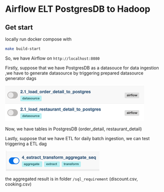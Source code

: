 # Airflow ELT PostgresDB to Hadoop

## Get start

locally run docker compose with
```bash
make build-start
```

So, we have Airflow on `http://localhost:8080`

Firstly, suppose that we have PostgresDB as a datasouce for data ingestion ,we have to generate datasource by triggering prepared datasource generator dags

![datasource generator](docs/images/datasource_dags.png "datasource generator")

Now, we have tables in PostgresDB
(order_detail, restaurant_detail)

Lastly, suppose that we have ETL for daily batch ingestion, we can test triggering a ETL dag

![batch job dag](docs/images/etl_dag_full.png "batch job dag")

the aggregated result is in folder `/sql_requirement`
(discount.csv, cooking.csv)
